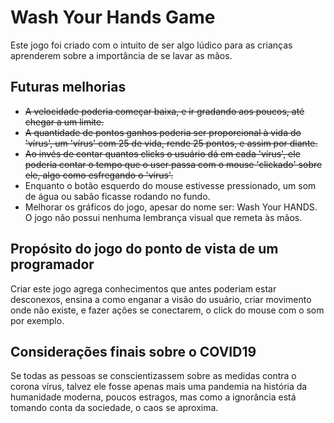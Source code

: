 # Wash Your Hands Game

Este jogo foi criado com o intuito de ser algo lúdico para as crianças aprenderem sobre a importância de se lavar as mãos.

## Futuras melhorias

- ~~A velocidade poderia começar baixa, e ir gradando aos poucos, até chegar a um limite.~~
- ~~A quantidade de pontos ganhos poderia ser proporcional à vida do 'vírus', um 'vírus' com 25 de vida, rende 25 pontos, e assim por diante.~~
- ~~Ao invés de contar quantos clicks o usuário dá em cada 'vírus', ele poderia contar o tempo que o user passa com o mouse 'clickado' sobre ele, algo como esfregando o 'vírus'.~~
- Enquanto o botão esquerdo do mouse estivesse pressionado, um som de água ou sabão ficasse rodando no fundo.
- Melhorar os gráficos do jogo, apesar do nome ser: Wash Your HANDS. O jogo não possui nenhuma lembrança visual que remeta às mãos.

## Propósito do jogo do ponto de vista de um programador

Criar este jogo agrega conhecimentos que antes poderiam estar desconexos, ensina a como enganar a visão do usuário, criar movimento onde não existe, e fazer ações se conectarem, o click do mouse com o som por exemplo.

## Considerações finais sobre o COVID19

Se todas as pessoas se conscientizassem sobre as medidas contra o corona vírus, talvez ele fosse apenas mais uma pandemia na história da humanidade moderna, poucos estragos, mas como a ignorância está tomando conta da sociedade, o caos se aproxima.
